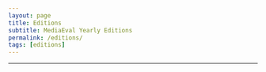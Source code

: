 ```yaml
---
layout: page
title: Editions
subtitle: MediaEval Yearly Editions
permalink: /editions/
tags: [editions]
---
```


<hr>
